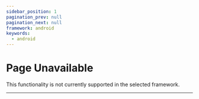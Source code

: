 ```yaml
---
sidebar_position: 1
pagination_prev: null
pagination_next: null
framework: android
keywords:
  - android
---
```


# Page Unavailable

This functionality is not currently supported in the selected framework.

---